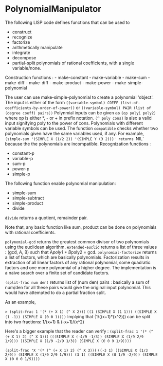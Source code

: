 PolynomialManipulator
=====================

The following LISP code defines functions that can be used to 
- construct
- recognize
- factorize
- arithmetically manipulate
- integrate
- decompose
- partial-split
polynomials of rational coefficients, with a single variable/none.

Construction functions :
	- make-constant
	- make-variable
	- make-sum
	- make-diff
	- make-diff
	- make-product
	- make-power
	- make-simple-polynomial

The user can use make-simple-polynomial to create a polynomial 'object'.
The input is either of the form `((variable-symbol) COEFF (list-of-coefficients-by-order-of-power))`
or `((variable-symbol) PAIR (list of (degree coeff) pairs))`
Polynmial inputs can be given as `(op poly1 poly2)` where op is either *, - or + in prefix notation. `(^ poly cons)` is also a valid input signifying poly to the power of cons.
Polynomials with different variable symbols can be used. The function `compatible` checks whether two polynomials given have the same variables used, if any.
For example, `(simple-sum '(SIMPLE X (1/2 2)) '(SIMPLE Y (3 2)))' returns `NIL` because the the polynomials are incompatible.
Recognization functions :
- constant-p
- variable-p
- sum-p
- power-p
- simple-p
	
The following function enable polynomial manipulation: 
- simple-sum
- simple-subtract
- simple-product
- divide

`divide` returns a quotient, remainder pair.

Note that, any basic function like sum, product can be done on polynomials with rational coefficients.

`polynomial-gcd` returns the greatest common divisor of two polynomials using the euclidean algorithm.
`extended-euclid` returns a list of three values : (gcd, A, B) such that A*poly1 + B*poly2 = gcd.
`polynomial-factorize` returns a list of factors, which are basically polynomials. Factorization results in extraction of all linear factors of any rational polynomial, some quadratic factors and one more polynomial of a higher degree.
The implementation is a naive search over a finite set of candidate factors.

`(split-frac num den)` returns list of (num den) pairs : basically a sum of num/den for all these pairs would give the original input polynomial. This would have attempted to do a partial fraction split.

As an example,

`> (split-frac 1 '(* (+ X 1) (^ X 2)))`
`((1 (SIMPLE X (1 1))) ((SIMPLE X (1 -1)) (SIMPLE X (0 0 1))))`
Implying that (1/((x+1)*(x^2))) can be split into two fractions: 1/(x+1) & (-x+1)/(x^2)

Here's a bigger example that the reader can verify :
`(split-frac 1 '(* (^ (+ X 1) 2) (^ X 3)))`
`(((SIMPLE X (-4/9 -1/3)) (SIMPLE X (1/9 2/9 1/9))) ((SIMPLE X (1/9 -2/9 1/3)) (SIMPLE X (0 0 0 1/9))))`


`(split-frac 'X '(* (^ (+ X 1) 2) (^ X 3)))`
`((-3 1) ((SIMPLE X (1/3 2/9)) (SIMPLE X (1/9 2/9 1/9))) (3 1) ((SIMPLE X (0 1/9 -2/9)) (SIMPLE X (0 0 0 1/9))))`


	

